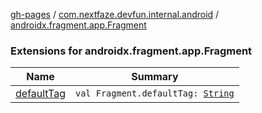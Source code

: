 [gh-pages](../../index.md) / [com.nextfaze.devfun.internal.android](../index.md) / [androidx.fragment.app.Fragment](./index.md)

### Extensions for androidx.fragment.app.Fragment

| Name | Summary |
|---|---|
| [defaultTag](default-tag.md) | `val Fragment.defaultTag: `[`String`](https://kotlinlang.org/api/latest/jvm/stdlib/kotlin/-string/index.html) |
